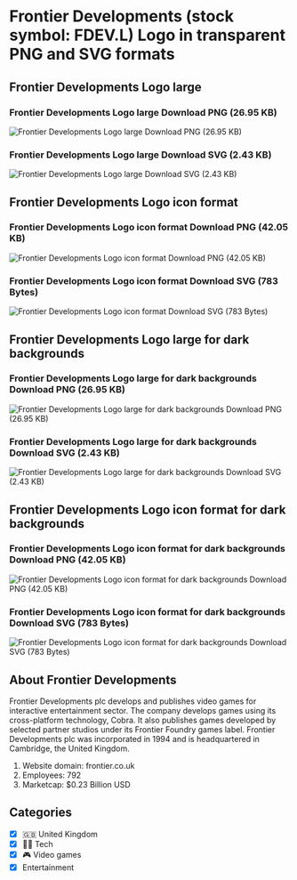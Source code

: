 # Frontier Developments (stock symbol: FDEV.L) Logo in transparent PNG and SVG formats

## Frontier Developments Logo large

### Frontier Developments Logo large Download PNG (26.95 KB)

![Frontier Developments Logo large Download PNG (26.95 KB)](/img/orig/FDEV.L_BIG-bcc1f139.png)

### Frontier Developments Logo large Download SVG (2.43 KB)

![Frontier Developments Logo large Download SVG (2.43 KB)](/img/orig/FDEV.L_BIG-46c4e973.svg)

## Frontier Developments Logo icon format

### Frontier Developments Logo icon format Download PNG (42.05 KB)

![Frontier Developments Logo icon format Download PNG (42.05 KB)](/img/orig/FDEV.L-13b512b0.png)

### Frontier Developments Logo icon format Download SVG (783 Bytes)

![Frontier Developments Logo icon format Download SVG (783 Bytes)](/img/orig/FDEV.L-82a99c4e.svg)

## Frontier Developments Logo large for dark backgrounds

### Frontier Developments Logo large for dark backgrounds Download PNG (26.95 KB)

![Frontier Developments Logo large for dark backgrounds Download PNG (26.95 KB)](/img/orig/FDEV.L_BIG.D-aab9f8b2.png)

### Frontier Developments Logo large for dark backgrounds Download SVG (2.43 KB)

![Frontier Developments Logo large for dark backgrounds Download SVG (2.43 KB)](/img/orig/FDEV.L_BIG.D-ada8a60d.svg)

## Frontier Developments Logo icon format for dark backgrounds

### Frontier Developments Logo icon format for dark backgrounds Download PNG (42.05 KB)

![Frontier Developments Logo icon format for dark backgrounds Download PNG (42.05 KB)](/img/orig/FDEV.L.D-6a5aa8eb.png)

### Frontier Developments Logo icon format for dark backgrounds Download SVG (783 Bytes)

![Frontier Developments Logo icon format for dark backgrounds Download SVG (783 Bytes)](/img/orig/FDEV.L.D-53552b92.svg)

## About Frontier Developments

Frontier Developments plc develops and publishes video games for interactive entertainment sector. The company develops games using its cross-platform technology, Cobra. It also publishes games developed by selected partner studios under its Frontier Foundry games label. Frontier Developments plc was incorporated in 1994 and is headquartered in Cambridge, the United Kingdom.

1. Website domain: frontier.co.uk
2. Employees: 792
3. Marketcap: $0.23 Billion USD


## Categories
- [x] 🇬🇧 United Kingdom
- [x] 👩‍💻 Tech
- [x] 🎮 Video games
- [x] Entertainment
